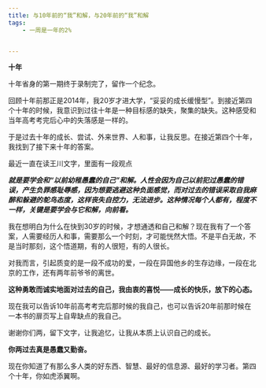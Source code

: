 ```yaml
---
title: 与10年前的“我”和解，与20年前的“我”和解
tags:
    - 一周是一年的2%


---
```


  

**十年**

十年省身的第一期终于录制完了，留作一个纪念。



回顾十年前那正是2014年，我20岁才进大学，“妥妥的成长缓慢型”。到接近第四个十年的时候，我意识到过往十年是一种目标感的缺失，聚集的缺失。这种感受和当年高考考完后心中的失落感是一样的。



于是过去十年的成长、尝试、外来世界、人和事，让我反思。在接近第四个十年，我找到了接下来十年的答案。



最近一直在读王川文字，里面有一段观点





***就是要学会和“以前幼稚愚蠢的自己”和解。人性会因为自己以前犯过愚蠢的错误，产生负罪感耻辱感，因为想要逃避这种负面感觉，而对过去的错误采取自我麻醉和躲避的鸵鸟态度，这样丧失自控力，无法进步。这种情况每个人都有，程度不一样，关键是要学会与它和解，向前看。***





我在想明白为什么在快到30岁的时候，才想通透和自己和解？现在我有了一个答案，人需要经历人和事，需要那么一个时刻，才可能恍然大悟。不是平白无故，不是当时那刻，这个悟道期，有的人很短，有的人很长。



对我而言，引起质变的是一段不成功的爱，一段在异国他乡的生存边缘，一段在北京的工作，还有两年前爷爷的离世。



**这种勇敢而诚实地面对过去的自己，我由衷的喜悦——成长的快乐，放下的心态。**



现在我可以告诉10年前高考考完后那时候的我自己，也可以告诉20年前那时候在一本书的扉页写上自卑缺点的我自己。

谢谢你们两，留下文字，让我追忆，让我从本质上认识自己的成长。



**你两过去真是愚蠢又勤奋。**



现在你知道了有那么多人类的好东西、智慧、最好的信息源、最好的学习者。第四个十年，你如虎添翼啊。
